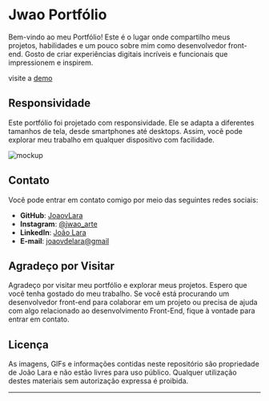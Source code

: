 # Jwao Portfólio

Bem-vindo ao meu Portfólio! Este é o lugar onde compartilho meus projetos, habilidades e um pouco sobre mim como desenvolvedor front-end. Gosto de criar experiências digitais incríveis e funcionais que impressionem e inspirem.

visite a [demo](https://resume-react-sass.vercel.app/)

## Responsividade

Este portfólio foi projetado com responsividade. Ele se adapta a diferentes tamanhos de tela, desde smartphones até desktops. Assim, você pode explorar meu trabalho em qualquer dispositivo com facilidade.

![mockup](link)

## Contato

Você pode entrar em contato comigo por meio das seguintes redes sociais:

- **GitHub**: [JoaovLara](https://github.com/JoaovLara)
- **Instagram**: [@jwao_arte](https://www.instagram.com/jwao_arte/)
- **LinkedIn**: [João Lara](https://www.linkedin.com/in/joaovlara/)
- **E-mail**: [joaovdelara@gmail](mailto:joaovdelara@gmail.com)

## Agradeço por Visitar

Agradeço por visitar meu portfólio e explorar meus projetos. Espero que você tenha gostado do meu trabalho. Se você está procurando um desenvolvedor front-end para colaborar em um projeto ou precisa de ajuda com algo relacionado ao desenvolvimento Front-End, fique à vontade para entrar em contato.


## Licença

As imagens, GIFs e informações contidas neste repositório são propriedade de João Lara e não estão livres para uso público. Qualquer utilização destes materiais sem autorização expressa é proibida.


---
